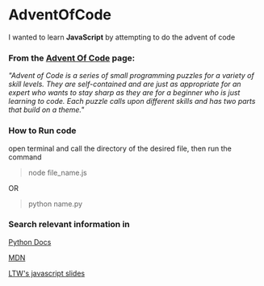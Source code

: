 # AdventOfCode

I wanted to learn **JavaScript** by attempting to do the advent of code 

### From the [Advent Of Code](https://adventofcode.com/about) page:


*"Advent of Code is a series of small programming puzzles for a variety of skill levels. They are self-contained and are just as appropriate for an expert who wants to stay sharp as they are for a beginner who is just learning to code. Each puzzle calls upon different skills and has two parts that build on a theme."*


### How to Run code

open terminal and call the directory of the desired file, then run the command

> node file_name.js

OR

> python name.py

### Search relevant information in

[Python Docs](https://docs.python.org/3/contents.html)

[MDN](https://developer.mozilla.org/en-US/docs/Web/JavaScript/Reference/Global_Objects/String)

[LTW's javascript slides](https://web.fe.up.pt/~arestivo/presentation/javascript/)
